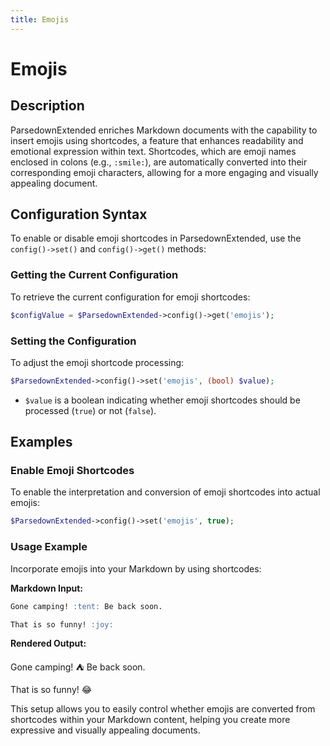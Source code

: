 ```yaml
---
title: Emojis
---
```


# Emojis

## Description

ParsedownExtended enriches Markdown documents with the capability to insert emojis using shortcodes, a feature that enhances readability and emotional expression within text. Shortcodes, which are emoji names enclosed in colons (e.g., `:smile:`), are automatically converted into their corresponding emoji characters, allowing for a more engaging and visually appealing document.

## Configuration Syntax

To enable or disable emoji shortcodes in ParsedownExtended, use the `config()->set()` and `config()->get()` methods:

### Getting the Current Configuration

To retrieve the current configuration for emoji shortcodes:

```php
$configValue = $ParsedownExtended->config()->get('emojis');
```

### Setting the Configuration

To adjust the emoji shortcode processing:

```php
$ParsedownExtended->config()->set('emojis', (bool) $value);
```

- `$value` is a boolean indicating whether emoji shortcodes should be processed (`true`) or not (`false`).

## Examples

### Enable Emoji Shortcodes

To enable the interpretation and conversion of emoji shortcodes into actual emojis:

```php
$ParsedownExtended->config()->set('emojis', true);
```

### Usage Example

Incorporate emojis into your Markdown by using shortcodes:

**Markdown Input:**

```markdown
Gone camping! :tent: Be back soon.

That is so funny! :joy:
```

**Rendered Output:**

Gone camping! ⛺ Be back soon.

That is so funny! 😂

This setup allows you to easily control whether emojis are converted from shortcodes within your Markdown content, helping you create more expressive and visually appealing documents.